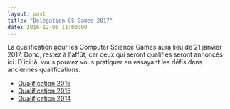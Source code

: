 ```yaml
---
layout: post
title: "Délégation CS Games 2017"
date: 2016-12-06 11:00:00
---
```


La qualification pour les Computer Science Games aura lieu de 21 janvier 2017. Donc, restez à l'affût, car ceux qui seront qualifiés seront annoncés ici. 
D'ici là, vous pouvez vous pratiquer en essayant les défis dans anciennes qualifications. 

* [Qualification 2016](https://github.com/dciets/qualif_csgames_2016)
* [Qualification 2015](https://github.com/dciets/qualif_csgames_2015)
* [Qualification 2014](https://github.com/dciets/qualif_csgames_2014)
